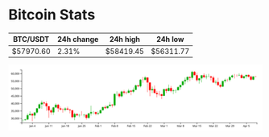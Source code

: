# Bitcoin Stats

BTC/USDT|24h change|24h high|24h low|
|---|---|---|---|
|$57970.60|2.31%|$58419.45|$56311.77|

<img src="./chart.svg">
